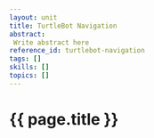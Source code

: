 ```yaml
---
layout: unit
title: TurtleBot Navigation
abstract:
 Write abstract here
reference_id: turtlebot-navigation
tags: []
skills: []
topics: []
---
```


# {{ page.title }}


